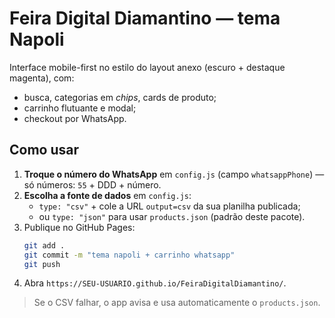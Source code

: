 # Feira Digital Diamantino — tema Napoli

Interface mobile-first no estilo do layout anexo (escuro + destaque magenta), com:
- busca, categorias em *chips*, cards de produto;
- carrinho flutuante e modal;
- checkout por WhatsApp.

## Como usar

1) **Troque o número do WhatsApp** em `config.js` (campo `whatsappPhone`) — só números: `55` + DDD + número.
2) **Escolha a fonte de dados** em `config.js`:
   - `type: "csv"` + cole a URL `output=csv` da sua planilha publicada;
   - ou `type: "json"` para usar `products.json` (padrão deste pacote).
3) Publique no GitHub Pages:
   ```bash
   git add .
   git commit -m "tema napoli + carrinho whatsapp"
   git push
   ```
4) Abra `https://SEU-USUARIO.github.io/FeiraDigitalDiamantino/`.

> Se o CSV falhar, o app avisa e usa automaticamente o `products.json`.
